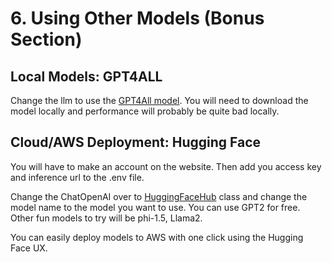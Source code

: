 # 6. Using Other Models (Bonus Section)

## Local Models: GPT4ALL

Change the llm to use the [GPT4All model](https://python.langchain.com/docs/integrations/llms/gpt4all). You will need to download the model locally and performance will probably be quite bad locally.

## Cloud/AWS Deployment: Hugging Face

You will have to make an account on the website. Then add you access key and inference url to the .env file.

Change the ChatOpenAI over to [HuggingFaceHub](https://python.langchain.com/docs/integrations/llms/huggingface_hub) class and change the model name to the model you want to use. You can use GPT2 for free. Other fun models to try will be phi-1.5, Llama2.

You can easily deploy models to AWS with one click using the Hugging Face UX.
